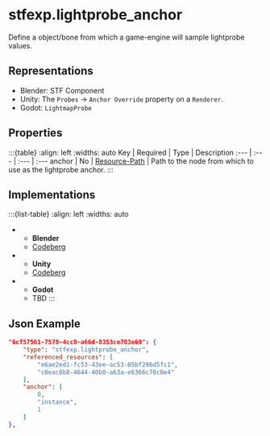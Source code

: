 # stfexp.lightprobe_anchor
Define a object/bone from which a game-engine will sample lightprobe values.

## Representations
* Blender: STF Component
* Unity: The `Probes` -> `Anchor Override` property on a `Renderer`.
* Godot: `LightmapProbe`

## Properties
:::{table}
:align: left
:widths: auto
Key | Required | Type | Description
:--- | :--- | :--- | :---
anchor | No | [Resource-Path](../../format/stf_format.md#resource-path) | Path to the node from which to use as the lightprobe anchor.
:::

## Implementations
:::{list-table}
:align: left
:widths: auto
*	- **Blender**
	- [Codeberg](https://codeberg.org/emperorofmars/stf_blender/src/branch/master/stfblender/stf_modules/expanded/stfexp_constraint_twist.py)
*	- **Unity**
	- [Codeberg](https://codeberg.org/emperorofmars/stf_unity/src/branch/master/Runtime/Modules/Modules_Expanded/STFEXP_Constraint_Twist.cs)
*	- **Godot**
	- TBD
:::

## Json Example
```json
"6cf57561-7578-4cc8-a66d-8353ce783e69": {
	"type": "stfexp.lightprobe_anchor",
	"referenced_resources": [
		"e6ae2ed1-fc53-43ee-ac53-05bf296d5fc1",
		"c0eac8b8-4644-40b0-a63a-e6366c70c0e4"
	],
	"anchor": [
		0,
		"instance",
		1
	]
},
```
